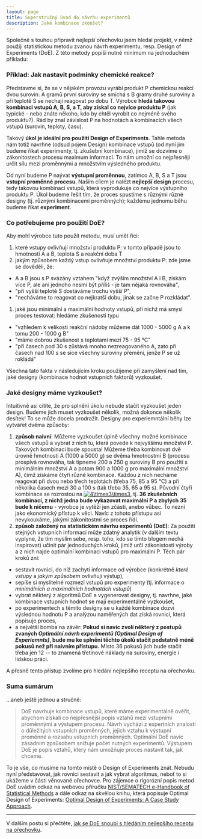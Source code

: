```yaml
---
layout: page
title: Superstručný úvod do návrhu experimentů
description: Jaké kombinace zkoušet?
---
```


Společně s touhou připravit nejlepší ořechovku jsem hledal projekt, v němž použiji statistickou metodu zvanou návrh experimentu, resp. Design of Experiments (DoE). Z této metody popíši nutné minimum na jednoduchém příkladu:

### Příklad: Jak nastavit podmínky chemické reakce?
Představme si, že se v nějakém provozu vyrábí produkt P chemickou reakcí dvou surovin: A gramů první suroviny se smíchá s B gramy druhé suroviny a při teplotě S se nechají reagovat po dobu T. Výrobce **hledá takovou kombinaci vstupů A, B, S, a T, aby získal co nejvíce produktu P** (jak typické - nebo znáte někoho, kdo by chtěl vyrobit co nejméně svého produktu?). Rád by znal závislost P na hodnotách a kombinacích všech vstupů (surovin, teploty, času). 

Takový **úkol je ideální pro použití Design of Experiments**. Tahle metoda nám totiž navrhne (odsud pojem Design) kombinace vstupů (od nyní jim budeme říkat experimenty, tj. zkušební kombinace), jimiž se dozvíme o zákonitostech procesu maximum informací. To nám umožní co nejpřesněji určit sílu mezi proměnnými a množstvím výsledného produktu.

Od nyní budeme P naývat **výstupní proměnnou**, zatímco A, B, S a T jsou **vstupní proměnné procesu**. Naším cílem je nalézt **nejlepší design** procesu, tedy takovou kombinaci vstupů, která vyprodukuje co nejvíce výstupního produktu P. Úkol budeme řešit tím, že proces spustíme s různými různé designy (tj. různými kombinacemi proměnných); každému jednomu běhu budeme říkat **experiment**.


### Co potřebujeme pro použití DoE?

Aby mohl výrobce tuto použít metodu, musí umět říci: 

1. které vstupy ovlivňují množství produktu P: v tomto případě jsou to hmotnosti A a B, teplota S a reakční doba T
1. jakým způsobem každý vstup ovlivňuje množství produktu P: zde jsme se dověděli, že:
  - A a B jsou s P svázány vztahem "když zvýším množství A i B, získám více P, ale ani jednoho nesmí být příliš - je tam nějaká rovnováha", 
  - "při vyšší teplotě S dostáváme trochu vyšší P",
  - "necháváme to reagovat co nejkratší dobu, jinak se začne P rozkládat". 
1. jaké jsou minimální a maximální hodnoty vstupů, při nichž má smysl proces testovat: hledáme zkušenosti typu
  - "vzhledem k velikosti reakční nádoby můžeme dát 1000 - 5000 g A a k tomu 200 - 1000 g B"
  - "máme dobrou zkušenost s teplotami mezi 75 - 95 °C"
  - "při časech pod 30 s zůstává mnoho nezreagovaného A, zato při časech nad 100 s se sice všechny suroviny přemění, jenže P se už rokládá"
  
Všechna tato fakta v následujícím kroku použijeme při zamyšlení nad tím, jaké designy (kombinace hodnot vstupních faktorů) vyzkoušet.
  
### Jaké designy máme vyzkoušet?
Intuitivně asi cítíte, že pro splnění úkolu nebude stačit vyzkoušet jeden design. Budeme jich muset vyzkoušet několik, možná dokonce několik desítek! To se může docela prodražit. Designy pro experiemntální běhy lze vytvářet dvěma způsoby:

1. **způsob naivní**: Můžeme vyzkoušet úplně všechny možné kombinace všech vstupů a vybrat z nich tu, která povede k nejvyššímu množství P. Takových kombinací bude spousta! Můžeme třeba kombinovat dvě úrovně hmotnosti A (1000 a 5000 g) se dvěma hmotnostmi B (procesu prospívá rovnováha, tak tipneme 200 a 250 g suroviny B pro použití s minimálním množství A a potom 900 a 1000 g pro maximální množství A), čímž získáme čtyři různé kombinace. Každou z nich necháme reagovat při dvou nebo třech teplotách (třeba 75, 85 a 95 °C) a při několika časech mezi 30 a 100 s (tak třeba 35, 65 a 95 s). Původní čtyři kombinace se rozrostou na <a href="https://www.codecogs.com/eqnedit.php?latex=\inline&space;4\times3\times3" target="_blank"><img src="https://latex.codecogs.com/svg.latex?\inline&space;4\times3\times3" title="4\times3\times3" /></a>, tj. **36 zkušebních kombinací, z nichž jedna bude vykazovat maximální P a zbylých 35 bude k ničemu** - výrobce je vytěží jen zčásti, anebo vůbec. To nezní jako ekonomický přístup k věci. Navíc z tohoto přístupu asi nevykoukáme, jakými zákonitostmi se proces řídí.
1. **způsob založený na statistickém návrhu experimentů (DoE)**: Za použití stejných vstupních informací může zdatný analytik (v dalším textu vyplyne, že tím myslím sebe, resp. toho, kdo se tímto blogem nechá inspirovat) učinit pár jednoduchých kroků, jimiž určí zákonistosti výroby a z nich najde optimální kombinaci vstupů pro maximální P. Těch pár kroků zní:
  - sestavit rovnici, do níž zachytí informace od výrobce (konkrétně _které vstupy_ a _jakým způsobem_ ovlivňují výstup),
  - sepíše si myslitelné rozmezí vstupů pro experimenty (tj. informace o _minimálních a maximálních hodnotách vstupů_)
  - vybrat některý z algoritmů DoE a vygenerovat designy, tj. navrhne, jaké kombinace vstupních hodnot se mají experimentálně vyzkoušet,
  - po experimentech s těmito designy se u každé kombinace dozví výslednou hodnotu P a analýzou naměřených dat získá rovnici, která popisuje proces, 
  - a největší bomba na závěr: **Pokud si navíc zvolí některý z postupů zvaných _Optimální návrh experimentů (Optimal Design of Experiemnts)_, bude mu ke splnění těchto úkolů stačit podstatně méně pokusů než při naivním přístupu.** Místo 36 pokusů jich bude stačit třeba jen 12 -- to znamená třetinové náklady na suroviny, energie i lidskou práci. 
  
  A přesně tento přístup zvolíme pro hledání nejlepšího receptu na ořechovku.
  

### Suma sumárum
...aneb ještě jednou a stručně: 
> DoE navrhuje kombinace vstupů, které máme experimentálně ověřit, abychom získali co nejpřesnější popis vztahů mezi vstupními proměnnými a výstupem procesu. Návrh vychází z expertních znalostí o důležitých vstupních proměnných, jejich vztahu k výstupní proměnné a rozsahu vstupních proměnných. Optimální DoE navíc zásadním zpsůsobem snižuje počet nutných experimentů. Výstupem DoE je popis vztahů, který nám umožňuje proces nastavit tak, jak chceme.

To je vše, co musíme na tomto místě o Design of Experiments znát. Nebudu nyní představovat, jak rovnici sestavit a jak vybrat algoritmus, neboť to si ukážeme v části věnované ořechovce. Pro zájemce o rigorózní popis metod DoE uvádím odkaz na webovou příručku [NIST/SEMATECH e-Handbook of Statistical Methods](https://www.itl.nist.gov/div898/handbook/pmd/section3/pmd3.htm) a dále odkaz na skvělou knihu, která popisuje Optimal Design of Experiments: [Optimal Design of Experiments: A Case Study Approach](https://www.wiley.com/en-us/Optimal+Design+of+Experiments%3A+A+Case+Study+Approach-p-9780470744611).

---

V dalším postu si přečtěte, [jak se DoE snoubí s hledáním nejlepšího receptu na ořechovku](orechovka3.html).
    
